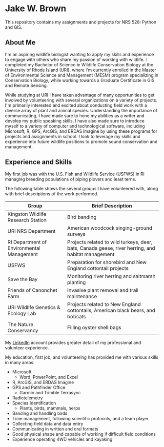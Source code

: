 # Jake W. Brown
This repository contains my assignments and projects for NRS 528: Python and GIS.
## About Me
I'm an aspiring wildlife biologist wanting to apply my skills and experience to engage with others who share my passion of working with wildlife. I completed my Bachelor of Science in Wildlife Conservation Biology at the University of Rhode Island (URI), where I'm currently enrolled in the Master of Environmental Science and Management (MESM) program specializing in Conservation Biology, while working towards a Graduate Certificate in GIS and Remote Sensing. 

While studying at URI I have taken advantage of many opportunities to get involved by volunteering with several organizations on a variety of projects. I'm primarily interested and excited about conducting field work with a diverse array of plant and animal species. Understanding the importance of communicating, I have made sure to hone my abilities as a writer and develop my public speaking skills. I have also made sure to introduce myself to a variety of computer and technological software, including Microsoft, R, GPS, ArcGIS, and ERDAS Imagine by using these programs for projects and assignments in school. I look to leverage my skills and experience into future wildlife positions to promote sound conservation and management.
## Experience and Skills
My first job was with the U.S. Fish and Wildlife Service (USFWS) in RI managing breeding populations of piping plovers and least terns. 

The following table shows the several groups I have volunteered with, along with brief descriptions of the work performed. 

Group | Brief Description 
------|------------------
Kingston Wildlife Research Station | Bird banding 
URI NRS Department| American woodcock singing-ground surveys
RI Department of Environmental Management| Projects related to wild turkeys, deer, bats, Canada geese, river herring, and habitat management
USFWS| Preparation for shorebird and New England cottontail projects 
Save the Bay| Monitoring river herring and saltmarsh planting 
Friends of Canonchet Farm| Invasive plant removal and trail maintenance
URI Wildlife Genetics & Ecology Lab| Projects related to New England cottontails, American black bears, and bobcats
The Nature Conservancy| Filling oyster shell bags

My [LinkedIn](https://www.linkedin.com/in/jake-w-brown-7bb512202/) account provides greater detail of my professional and volunteer experience. 

My education, first job, and volunteering has provided me with various skills in many areas: 
* Microsoft 
  * Word, PowerPoint, and Excel
* R, ArcGIS, and ERDAS Imagine
* GPS and Pathfinder Office 
  * Garmin and Trimble Terrasync
* Radiotelemetry
* Species Identification
  * Plants, birds, mammals, herps
* Banding and handling birds
* Time management, following scientific protocols, and a team player 
* Collecting field data and data entry
* Communicating in written and oral formats 
* Good physical shape and capable of working if difficult field conditions
* Experience operating 4WD vehicles and kayaking 
